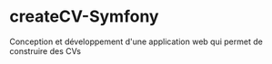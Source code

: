 # createCV-Symfony
Conception et développement d'une application web qui permet de construire des CVs 
